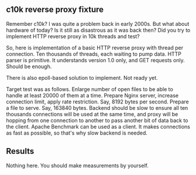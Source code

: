 c10k reverse proxy fixture
--------------------------

Remember c10k? I was quite a problem back in early 2000s. But what about
hardware of today? Is it still as disastrous as it was back then?  Did you try
to implement HTTP reverse proxy in 10k threads and test?

So, here is implementation of a basic HTTP reverse proxy with thread per
connection. Ten thousands of threads, each waiting to pump data.  HTTP parser is
primitive. It understands version 1.0 only, and GET requests only. Should be
enough.

There is also epoll-based solution to implement. Not ready yet.

Target test was as follows. Enlarge number of open files to be able to handle at
least 20000 of them at a time. Prepare Nginx server, increase connection limit,
apply rate restriction. Say, 8192 bytes per second.  Prepare a file to
serve. Say, 163840 bytes. Backend should be slow to ensure all ten thousands
connections will be used at the same time, and proxy will be hopping from one
connection to another to pass another bit of data back to the client. Apache
Benchmark can be used as a client.  It makes connections as fast as possible, so
that's why slow backend is needed.

Results
-------

Nothing here. You should make measurements by yourself.
